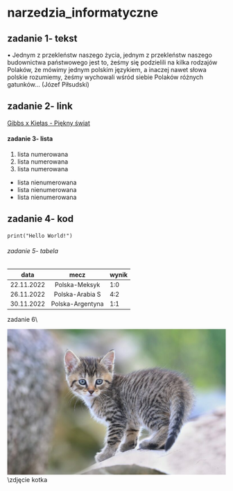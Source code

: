 # narzedzia_informatyczne
## zadanie 1- tekst
• Jednym z przekleństw naszego życia, jednym z przekleństw naszego budownictwa państwowego jest to, żeśmy się podzielili na kilka rodzajów Polaków, że mówimy jednym polskim językiem, a inaczej nawet słowa polskie rozumiemy, żeśmy wychowali wśród siebie Polaków różnych gatunków… (Józef Piłsudski)
## zadanie 2- link
[Gibbs x Kiełas - Piękny świat](https://www.youtube.com/watch?v=bH28HGZ1SMI&ab_channel=DOPEHOUSERECORDS)
#### zadanie 3- lista
1. lista numerowana
1. lista numerowana
1. lista numerowana

- lista nienumerowana
- lista nienumerowana
- lista nienumerowana
## zadanie 4- kod
`````P
print("Hello World!")
`````
###### zadanie 5- tabela
|data      |mecz            |wynik  |
|----------|:--------------:|-------|
|22.11.2022|Polska-Meksyk   |1:0    |
|26.11.2022|Polska-Arabia S |4:2    |
|30.11.2022|Polska-Argentyna|1:1    |
<!-- Stworzyłem Readme, ten komentarz się nie wyświetli -->

zadanie 6\

![fotografia kota](animals/cat.jpg)
\zdjęcie kotka 